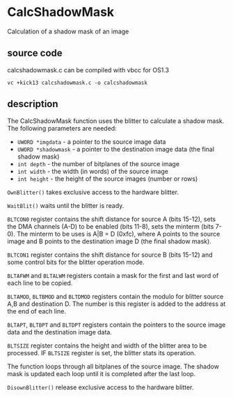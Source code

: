# CalcShadowMask
Calculation of a shadow mask of an image

## source code
calcshadowmask.c can be compiled with vbcc for OS1.3
```shell
vc +kick13 calcshadowmask.c -o calcshadowmask
```

## description
The CalcShadowMask function uses the blitter to calculate a shadow mask. The following parameters are needed:
+ `UWORD *imgdata` - a pointer to the source image data
+ `UWORD *shadowmask` - a pointer to the destination image data (the final shadow mask)
+ `int depth` - the number of bitplanes of the source image
+ `int width` - the width (in words) of the source image
+ `int height` - the height of the source images (number or rows)

`OwnBlitter()` takes exclusive access to the hardware blitter.

`WaitBlit()` waits until the blitter is ready.

`BLTCON0` register contains the shift distance for source A (bits 15-12), sets the DMA channels (A-D) to be enabled (bits 11-8), sets the minterm (bits 7-0).
The minterm to be uses is A|B = D (0xfc), where A points to the source image and B points to the destination image D (the final shadow mask).

`BLTCON1` register contains the shift distance for source B (bits 15-12) and some control bits for the blitter operation mode.

`BLTAFWM` and `BLTALWM` registers contain a mask for the first and last word of each line to be copied.

`BLTAMOD`, `BLTBMOD` and `BLTDMOD` registers contain the modulo for blitter source A,B and destination D. The number is this register is added to the address at the end of each line.

`BLTAPT`, `BLTBPT` and `BLTDPT` registers contain the pointers to the source image data and the destination image data.

`BLTSIZE` register contains the height and width of the blitter area to be processed. IF `BLTSIZE` register is set, the blitter stats its operation.

The function loops through all bitplanes of the source image. The shadow mask is updated each loop until it is completed after the last loop.

`DisownBlitter()` release exclusive access to the hardware blitter.
